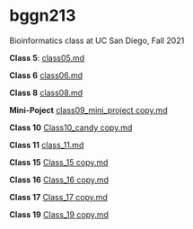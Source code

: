 # bggn213
Bioinformatics class at UC San Diego, Fall 2021

**Class 5**: [class05.md](https://github.com/lizza-wester/bggn213/files/7657867/class05.md)

**Class 6**
[class06.md](https://github.com/lizza-wester/bggn213/files/7657822/class06.md)

**Class 8**
[class08.md](https://github.com/lizza-wester/bggn213/files/7657863/class08.md)

**Mini-Poject**
[class09_mini_project copy.md](https://github.com/lizza-wester/bggn213/files/7657872/class09_mini_project.copy.md)

**Class 10**
[Class10_candy copy.md](https://github.com/lizza-wester/bggn213/files/7657868/Class10_candy.copy.md)

**Class 11**
[class_11.md](https://github.com/lizza-wester/bggn213/files/7657874/class_11.md)

**Class 15**
[Class_15 copy.md](https://github.com/lizza-wester/bggn213/files/7657875/Class_15.copy.md)

**Class 16**
[Class_16 copy.md](https://github.com/lizza-wester/bggn213/files/7657878/Class_16.copy.md)

**Class 17**
[Class_17 copy.md](https://github.com/lizza-wester/bggn213/files/7657879/Class_17.copy.md)

**Class 19**
[Class_19 copy.md](https://github.com/lizza-wester/bggn213/files/7657891/Class_19.copy.md)


